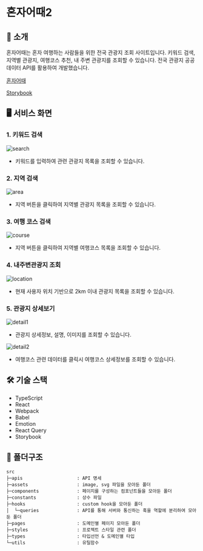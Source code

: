 # 혼자어때2

## 🐸 소개

혼자어때는 혼자 여행하는 사람들을 위한 전국 관광지 조회 사이트입니다. 키워드 검색, 지역별 관광지, 여행코스 추천, 내 주변 관광지를 조회할 수 있습니다. 
전국 관광지 공공데이터 API를 활용하여 개발했습니다.

[혼자어때](https://honjaeottae.netlify.app/)

[Storybook](https://sumzi.github.io/HonjaEottae2/?path=/story/design-system-color--default)

## 🖥 서비스 화면

### 1. 키워드 검색

![search](https://user-images.githubusercontent.com/77325412/217603221-db5c05ed-3597-41c8-babf-a135d38ba918.gif)

- 키워드를 입력하여 관련 관광지 목록을 조회할 수 있습니다.

### 2. 지역 검색

![area](https://user-images.githubusercontent.com/77325412/217603279-48ead082-579c-4931-b8f4-92f6f0150a04.gif)

- 지역 버튼을 클릭하여 지역별 관광지 목록을 조회할 수 있습니다.

### 3. 여행 코스 검색

![course](https://user-images.githubusercontent.com/77325412/217603369-a2350865-9bba-403a-beef-92f18b0ce3c0.gif)

- 지역 버튼을 클릭하여 지역별 여행코스 목록을 조회할 수 있습니다.

### 4. 내주변관광지 조회

![location](https://user-images.githubusercontent.com/77325412/217603405-b49e8810-c66c-45e2-a071-9888ff7c6fbc.png)

- 현재 사용자 위치 기반으로 2km 이내 관광지 목록을 조회할 수 있습니다.

### 5. 관광지 상세보기

![detail1](https://user-images.githubusercontent.com/77325412/217603433-89c0143c-3a26-47d1-9e46-c59ee27a8186.gif)

- 관광지 상세정보, 설명, 이미지를 조회할 수 있습니다.

![detail2](https://user-images.githubusercontent.com/77325412/217603490-cefe1098-7111-4456-9f42-5c818cfa327b.gif)
   
- 여행코스 관련 데이터를 클릭시 여행코스 상세정보를 조회할 수 있습니다.

## **🛠** 기술 스택

- TypeScript
- React
- Webpack
- Babel
- Emotion
- React Query
- Storybook

## 📁 폴더구조

```
src
├─apis                    : API 명세
├─assets                  : image, svg 파일을 모아둔 폴더
├─components              : 페이지를 구성하는 컴포넌트들을 모아둔 폴더
├─constants               : 상수 파일
├─hooks                   : custom hook을 모아둔 폴더
│  └─queries              : API를 통해 서버와 통신하는 훅을 역할에 분리하여 모아둔 폴더
├─pages                   : 도메인별 페이지 모아둔 폴더
├─styles                  : 프로젝트 스타일 관련 폴더
├─types                   : 타입선언 & 도메인별 타입 
└─utils                   : 유틸함수 
```
